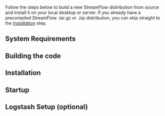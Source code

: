 Follow the steps below to build a new StreamFlow distribution from source and install it on your local desktop or server.  If you already have a precompiled StreamFlow .tar.gz or .zip distribution, you can skip straight to the [Installation](#installation) step.

## System Requirements

## Building the code

## Installation

## Startup

## Logstash Setup (optional)
